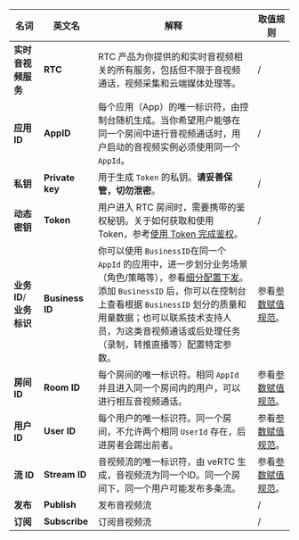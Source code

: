 
| **名词** | **英文名** | **解释** | **取值规则** |
| --- | --- | --- | --- |
| **实时音视频服务** | **RTC** | RTC 产品为你提供的和实时音视频相关的所有服务，包括但不限于音视频通话，视频采集和云端媒体处理等。 | / |
| **应用 ID** | **AppID** | 每个应用（App）的唯一标识符，由控制台随机生成。当你希望用户能够在同一个房间中进行音视频通话时，用户启动的音视频实例必须使用同一个 `AppId`。 | / |
| **私钥** | **Private key** | 用于生成 `Token` 的私钥。**请妥善保管，切勿泄密**。 | / |
| **动态密钥** | **Token** | 用户进入 RTC 房间时，需要携带的鉴权秘钥。关于如何获取和使用 Token，参考[使用 Token 完成鉴权](70121)。 | / |
| <span id="businessid">**业务 ID**/ **业务标识**</span> | **Business ID** | 你可以使用 `BusinessID`在同一个 `AppId` 的应用中，进一步划分业务场景（角色/策略等），参看[细分配置下发](70135)。<br>添加 `BusinessID` 后，你可以在控制台上查看根据 `BusinessID` 划分的质量和用量数据；也可以联系技术支持人员，为这类音视频通话或后处理任务（录制，转推直播等）配置特定参数。 | 参看[参数赋值规范](70114)。 |
| **房间 ID** | **Room ID** | 每个房间的唯一标识符。相同 `AppId` 并且进入同一个房间内的用户，可以进行相互音视频通话。 | 参看[参数赋值规范](70114)。 |
| **用户 ID** | **User ID** | 每个用户的唯一标识符。同一个房间，不允许两个相同 `UserId` 存在，后进房者会踢出前者。 | 参看[参数赋值规范](70114)。 |
| **流 ID** | **Stream ID** | 音视频流的唯一标识符，由 veRTC 生成，音视频流为同一个ID。同一个房间下，同一个用户可能发布多条流。 | 参看[参数赋值规范](70114)。 |
| **发布** | **Publish** | 发布音视频流 | / |
| **订阅** | **Subscribe** | 订阅音视频流 | / |